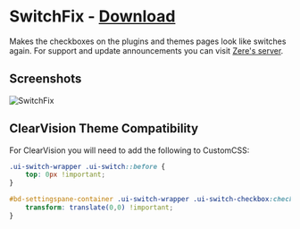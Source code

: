 # SwitchFix - [Download](https://raw.githubusercontent.com/rauenzi/BetterDiscordAddons/master/Themes/SwitchFix/SwitchFix.theme.css)

Makes the checkboxes on the plugins and themes pages look like switches again. For support and update announcements you can visit [Zere's server](http://discord.zackrauen.com/).

## Screenshots
![SwitchFix](http://discord.zackrauen.com/SwitchFix/fix.png)

## ClearVision Theme Compatibility
For ClearVision you will need to add the following to CustomCSS:

```css
.ui-switch-wrapper .ui-switch::before {
    top: 0px !important;
}

#bd-settingspane-container .ui-switch-wrapper .ui-switch-checkbox:checked+.ui-switch::before {
    transform: translate(0,0) !important;
}
```
